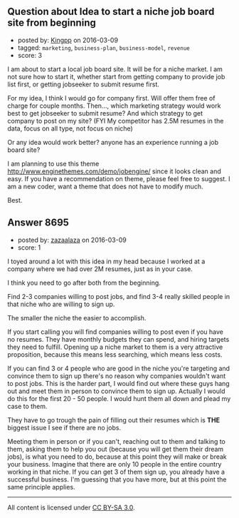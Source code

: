 ## Question about Idea to start a niche job board site from beginning

- posted by: [Kingpp](https://stackexchange.com/users/7198548/kingpp) on 2016-03-09
- tagged: `marketing`, `business-plan`, `business-model`, `revenue`
- score: 3

I am about to start a local job board site. It will be for a niche market. I am not sure how to start it, whether start from getting company to provide job list first, or getting jobseeker to submit resume first. 

For my idea, I think I would go for company first. Will offer them free of charge for couple months. Then..., which marketing strategy would work best to get jobseeker to submit resume? And which strategy to get company to post on my site? (FYI My competitor has 2.5M resumes in the data, focus on all type, not focus on niche)


Or any idea would work better? anyone has an experience running a job board site?

I am planning to use this theme http://www.enginethemes.com/demo/jobengine/ since it looks clean and easy. 
If  you have a recommendation on theme, please feel free to suggest. I am a new coder, want a theme that does not have to modify much.

Best.


## Answer 8695

- posted by: [zazaalaza](https://stackexchange.com/users/4672194/zazaalaza) on 2016-03-09
- score: 1

I toyed around a lot with this idea in my head because I worked at a company where we had over 2M resumes, just as in your case.

I think you need to go after both from the beginning.

Find 2-3 companies willing to post jobs, and find 3-4 really skilled people in that niche who are willing to sign up.

The smaller the niche the easier to accomplish. 

If you start calling you will find companies willing to post even if you have no resumes. They have monthly budgets they can spend, and hiring targets they need to fulfill. Opening up a niche market to them is a very attractive proposition, because this means less searching, which means less costs.

If you can find 3 or 4 people who are good in the niche you're targeting and convince them to sign up there's no reason why companies wouldn't want to post jobs. This is the harder part, I would find out where these guys hang out and meet them in person to convince them to sign up. Actually I would do this for the first 20 - 50 people. I would hunt them all down and plead my case to them. 

They have to go trough the pain of filling out their resumes which is **THE** biggest issue I see if there are no jobs.

Meeting them in person or if you can't, reaching out to them and talking to them, asking them to help you out (because you will get them their dream jobs), is what you need to do, because at this point they will make or break your business. Imagine that there are only 10 people in the entire country working in that niche. If you can get 3 of them sign up, you already have a successful business. I'm guessing that you have more, but at this point the same principle applies.



---

All content is licensed under [CC BY-SA 3.0](https://creativecommons.org/licenses/by-sa/3.0/).
